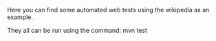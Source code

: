 Here you can find some automated web tests using the wikipedia as an example.

They all can be run using the command: mvn test
